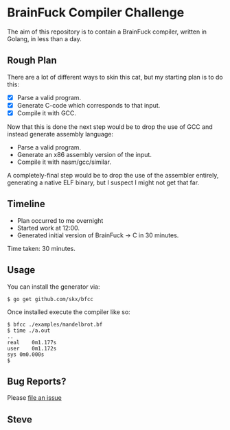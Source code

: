 # BrainFuck Compiler Challenge

The aim of this repository is to contain a BrainFuck compiler, written in Golang, in less than a day.

## Rough Plan

There are a lot of different ways to skin this cat, but my starting plan is to do this:

* [x] Parse a valid program.
* [x] Generate C-code which corresponds to that input.
* [x] Compile it with GCC.

Now that this is done the next step would be to drop the use of GCC and instead generate assembly language:

* Parse a valid program.
* Generate an x86 assembly version of the input.
* Compile it with nasm/gcc/similar.

A completely-final step would be to drop the use of the assembler entirely, generating a native ELF binary, but I suspect I might not get that far.

## Timeline

* Plan occurred to me overnight
* Started work at 12:00.
* Generated initial version of BrainFuck -> C in 30 minutes.

Time taken: 30 minutes.


## Usage

You can install the generator via:

    $ go get github.com/skx/bfcc

Once installed execute the compiler like so:

    $ bfcc ./examples/mandelbrot.bf
    $ time ./a.out
    ..
    real	0m1.177s
    user	0m1.172s
    sys	0m0.000s
    $


## Bug Reports?

Please [file an issue](https://github.com/skx/bfcc/issues)


Steve
--
